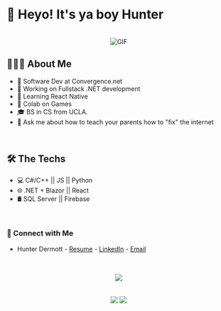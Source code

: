 
# 👋 Heyo! It's ya boy Hunter</h2>
<br>

<div align="center"><img alt="GIF" src="https://c.tenor.com/-zBl3I8Hr74AAAAC/too-much-food-food-coma.gif"/>
</div>

## 👨🏻‍💻 About Me 
- 💼 Software Dev at Convergence.net
- 🔭 Working on Fullstack .NET development
- 🌱 Learning React Native
- 👯 Colab on Games
- 🎓 BS in CS from UCLA.
- 💬 Ask me about how to teach your parents how to "fix" the internet

<br>


## 🛠 The Techs

- 💻 C#/C++ || JS || Python
- 🌐 .NET + Blazor || React
- 🛢  SQL Server || Firebase
<br>

###  🤝 Connect with Me
  
- Hunter Dermott - [Resume](https://github.com/hbdermott/hbdermott/files/8009216/HunterDermottGithub.pdf) - [LinkedIn](https://www.linkedin.com/in/hunter-dermott-67a134184/) - [Email](hbdermott@gmail.com)

<!-- - Links: [Tale.ink](https://tale.ink/read) - [hbdermott/tale](https://github.com/hbdermott/tale) -->

<br>
<br>
<div align="center"><a href="https://github.com/hbdermott/tale">
<img src="https://github-readme-stats.vercel.app/api/pin/?username=hbdermott&repo=tale&amp;bg_color=30,e96443,904e95&amp;title_color=fff&amp;text_color=fff&amp;icon_color=fff"/> 
</a></div>

<br>
<br>

<div align="center"> 
<img src="https://github-readme-stats.vercel.app/api?username=hbdermott&show_icons=true&amp;bg_color=30,e96443,904e95&amp;title_color=fff&amp;text_color=fff&amp;icon_color=fff" />
<img src="https://github-readme-stats.vercel.app/api/top-langs/?username=hbdermott&show_icons=true&amp;bg_color=30,e96443,904e95&amp;title_color=fff&amp;text_color=fff&amp;icon_color=fff&langs_count=3&hide=shaderlab,java,css,hlsl"/>

</div>
